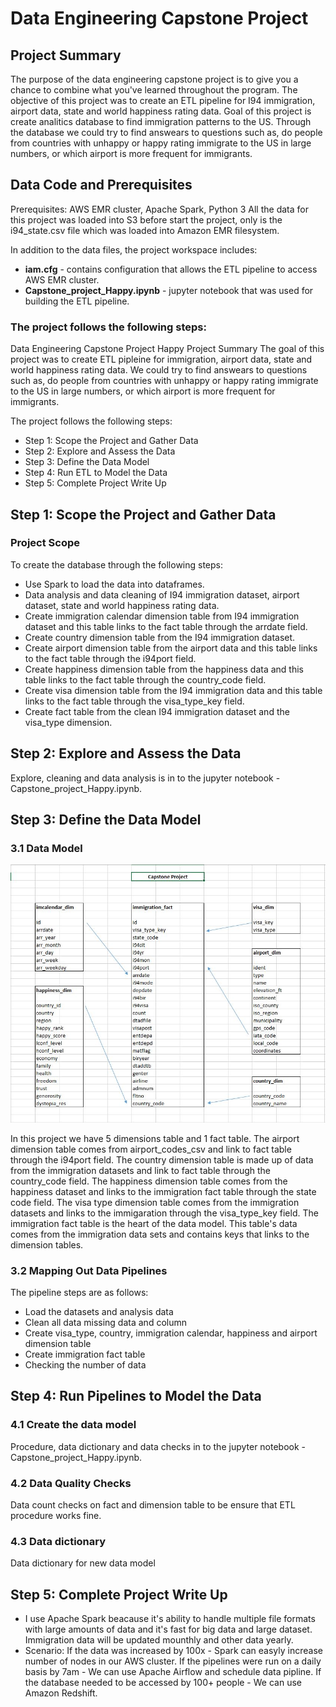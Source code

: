 # Data Engineering Capstone Project

## Project Summary
The purpose of the data engineering capstone project is to give you a chance to combine what you've learned throughout the program. The objective of this project was to create an ETL pipeline for I94 immigration, airport data, state and world happiness rating data.
Goal of this project is create analitics database to find immigration patterns to the US. Through the database we could try to find answears to questions such as, do people from countries with unhappy or happy rating immigrate to the US in large numbers, or which airport is more frequent for immigrants.

## Data Code and Prerequisites
Prerequisites: AWS EMR cluster, Apache Spark, Python 3
All the data for this project was loaded into S3 before start the project, only is the i94_state.csv file which was loaded into Amazon EMR filesystem. 

In addition to the data files, the project workspace includes:
* **iam.cfg** - contains configuration that allows the ETL pipeline to access AWS EMR cluster. 
* **Capstone_project_Happy.ipynb** - jupyter notebook that was used for building the ETL pipeline.

### The project follows the following steps:
Data Engineering Capstone Project Happy
Project Summary
The goal of this project was to create ETL pipleine for immigration, airport data, state and world happiness rating data. We could try to find answears to questions such as, do people from countries with unhappy or happy rating immigrate to the US in large numbers, or which airport is more frequent for immigrants.

The project follows the following steps:
* Step 1: Scope the Project and Gather Data
* Step 2: Explore and Assess the Data
* Step 3: Define the Data Model
* Step 4: Run ETL to Model the Data
* Step 5: Complete Project Write Up

## Step 1: Scope the Project and Gather Data
### Project Scope
To create the database through the following steps:
* Use Spark to load the data into dataframes.
* Data analysis and data cleaning of I94 immigration dataset, airport dataset, state and world happiness rating data.
* Create immigration calendar dimension table from I94 immigration dataset and this table links to the fact table through the arrdate field.
* Create country dimension table from the I94 immigration dataset. 
* Create airport dimension table from the airport data and this table links to the fact table through the i94port field.
* Create happiness dimension table from the happiness data and this table links to the fact table through the country_code field.
* Create visa dimension table from the I94 immigration data and this table links to the fact table through the visa_type_key field.
* Create fact table from the clean I94 immigration dataset and the visa_type dimension.

## Step 2: Explore and Assess the Data

Explore, cleaning and data analysis is in to the jupyter notebook - Capstone_project_Happy.ipynb.

## Step 3: Define the Data Model
### 3.1 Data Model

![Database schema](Capstone_project_happy_data_model.jpg)

In this project we have 5 dimensions table and 1 fact table. 
The airport dimension table comes from airport_codes_csv and link to fact table through the i94port field.
The country dimension table is made up of data from the immigration datasets and link to fact table through the country_code field.
The happiness dimension table comes from the happiness dataset and links to the immigration fact table through the state code field. 
The visa type dimension table comes from the immigration datasets and links to the immigaration through the visa_type_key field. 
The immigration fact table is the heart of the data model. This table's data comes from the immigration data sets and contains keys that links to the dimension tables.

### 3.2 Mapping Out Data Pipelines
The pipeline steps are as follows:
* Load the datasets and analysis data
* Clean all data missing data and column 
* Create visa_type, country, immigration calendar, happiness and airport dimension table
* Create immigration fact table
* Checking the number of data

## Step 4: Run Pipelines to Model the Data 
### 4.1 Create the data model
Procedure, data dictionary and data checks in to the jupyter notebook - Capstone_project_Happy.ipynb.

### 4.2 Data Quality Checks
Data count checks on fact and dimension table to be ensure that ETL procedure works fine.

### 4.3 Data dictionary 
Data dictionary for new data model

## Step 5: Complete Project Write Up
* I use Apache Spark beacause it's ability to handle multiple file formats with large amounts of data and it's fast for big data and large dataset. Immigration data will be updated mounthly and other data yearly. 
* Scenario:
If the data was increased by 100x - Spark can easyly increase number of nodes in our AWS cluster.
If the pipelines were run on a daily basis by 7am - We can use Apache Airflow and schedule data pipline.
If the database needed to be accessed by 100+ people - We can use Amazon Redshift.